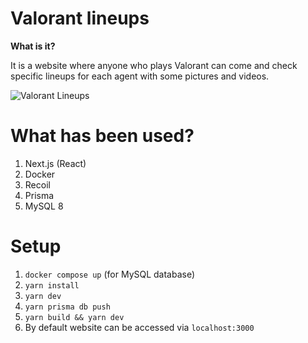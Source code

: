 # Valorant lineups
<b>What is it?</b>

It is a website where anyone who plays Valorant can come and check specific lineups for each agent with some pictures and videos.

![Valorant Lineups](readme.gif)

# What has been used?
1. Next.js (React)
2. Docker
3. Recoil
4. Prisma
5. MySQL 8

# Setup
1. `docker compose up` (for MySQL database)
2. `yarn install`
3. `yarn dev`
4. `yarn prisma db push`
5. `yarn build && yarn dev`
6. By default website can be accessed via `localhost:3000`
